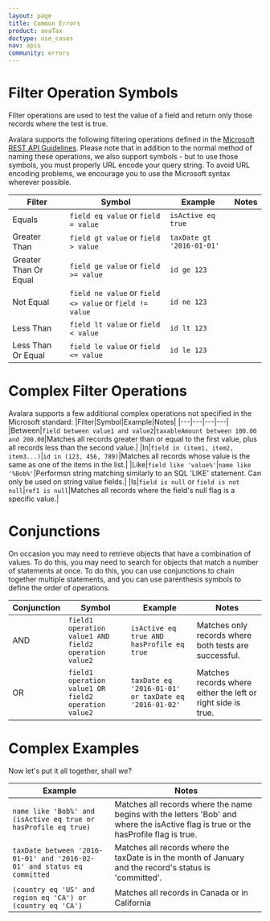 ```yaml
---
layout: page
title: Common Errors
product: avaTax
doctype: use_cases
nav: apis
community: errors
---
```


# Filter Operation Symbols

Filter operations are used to test the value of a field and return only those records where the test is true.

Avalara supports the following filtering operations defined in the <a href="https://github.com/Microsoft/api-guidelines/blob/master/Guidelines.md#97-filtering">Microsoft REST API Guidelines</a>.  Please note that in addition to the normal method of naming these operations, we also support symbols - but to use those symbols, you must properly URL encode your query string.  To avoid URL encoding problems, we encourage you to use the Microsoft syntax wherever possible.

|Filter|Symbol|Example|Notes|
|---|---|---|---|
|Equals| `field eq value` or `field = value`|`isActive eq true`||
|Greater Than| `field gt value` or `field > value`|`taxDate gt '2016-01-01'`||
|Greater Than Or Equal| `field ge value` or `field >= value`|`id ge 123`||
|Not Equal| `field ne value` or `field <> value` or `field != value`|`id ne 123`||
|Less Than| `field lt value` or `field < value`|`id lt 123`||
|Less Than Or Equal| `field le value` or `field <= value`|`id le 123`||

# Complex Filter Operations

Avalara supports a few additional complex operations not specified in the Microsoft standard:
|Filter|Symbol|Example|Notes|
|---|---|---|---|
|Between|`field between value1 and value2`|`taxableAmount between 100.00 and 200.00`|Matches all records greater than or equal to the first value, plus all records less than the second value.|
|In|`field in (item1, item2, item3...)`|`id in (123, 456, 789)`|Matches all records whose value is the same as one of the items in the list.|
|Like|`field like 'value%'`|`name like '%Bob%'`|Performsn string matching similarly to an SQL 'LIKE' statement.  Can only be used on string value fields.|
|Is|`field is null` or `field is not null`|`ref1 is null`|Matches all records where the field's null flag is a specific value.|

# Conjunctions

On occasion you may need to retrieve objects that have a combination of values.  To do this, you may need to search for objects that match a number of statements at once.  To do this, you can use conjunctions to chain together multiple statements, and you can use parenthesis symbols to define the order of operations.

|Conjunction|Symbol|Example|Notes|
|---|---|---|---|
|AND|`field1 operation value1 AND field2 operation value2`|`isActive eq true AND hasProfile eq true`|Matches only records where both tests are successful.|
|OR|`field1 operation value1 OR field2 operation value2`|`taxDate eq '2016-01-01' or taxDate eq '2016-01-02'`|Matches records where either the left or right side is true.|

# Complex Examples

Now let's put it all together, shall we?

|Example|Notes|
|---|---|
|`name like 'Bob%' and (isActive eq true or hasProfile eq true)`|Matches all records where the name begins with the letters 'Bob' and where the isActive flag is true or the hasProfile flag is true.|
|`taxDate between '2016-01-01' and '2016-02-01' and status eq committed`|Matches all records where the taxDate is in the month of January and the record's status is 'committed'.|
|`(country eq 'US' and region eq 'CA') or (country eq 'CA')`|Matches all records in Canada or in California|
